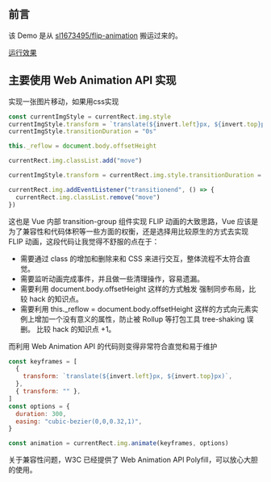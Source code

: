 <!--
 * @Date: 2021-09-05 18:11:52
 * @LastEditors: wenfujie
 * @LastEditTime: 2021-09-05 18:37:14
 * @FilePath: /Animation/flip-animation/README.md
-->

## 前言
该 Demo 是从 [sl1673495/flip-animation](https://github.com/sl1673495/flip-animation) 搬运过来的。

[运行效果](https://wenfujie.github.io/Animation/flip-animation/)

## 主要使用 Web Animation API 实现

实现一张图片移动，如果用css实现

```js
const currentImgStyle = currentRect.img.style
currentImgStyle.transform = `translate(${invert.left}px, ${invert.top}px)`
currentImgStyle.transitionDuration = "0s"

this._reflow = document.body.offsetHeight

currentRect.img.classList.add("move")

currentImgStyle.transform = currentRect.img.style.transitionDuration = ""

currentRect.img.addEventListener("transitionend", () => {
  currentRect.img.classList.remove("move")
})

```

这也是 Vue 内部 transition-group 组件实现 FLIP 动画的大致思路，Vue 应该是为了兼容性和代码体积等一些方面的权衡，还是选择用比较原生的方式去实现 FLIP 动画，这段代码让我觉得不舒服的点在于：

- 需要通过 class 的增加和删除来和 CSS 来进行交互，整体流程不太符合直觉。
- 需要监听动画完成事件，并且做一些清理操作，容易遗漏。
- 需要利用 document.body.offsetHeight 这样的方式触发 强制同步布局，比较 hack 的知识点。
- 需要利用 this._reflow = document.body.offsetHeight 这样的方式向元素实例上增加一个没有意义的属性，防止被 Rollup 等打包工具 tree-shaking 误删。 比较 hack 的知识点 +1。


而利用 Web Animation API 的代码则变得非常符合直觉和易于维护

```js
const keyframes = [
  {
    transform: `translate(${invert.left}px, ${invert.top}px)`,
  },
  { transform: "" },
]
const options = {
  duration: 300,
  easing: "cubic-bezier(0,0,0.32,1)",
}

const animation = currentRect.img.animate(keyframes, options)

```

关于兼容性问题，W3C 已经提供了 Web Animation API Polyfill，可以放心大胆的使用。